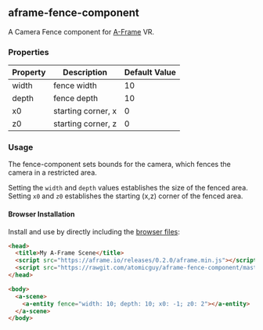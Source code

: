 ## aframe-fence-component

A Camera Fence component for [A-Frame](https://aframe.io) VR.

### Properties

| Property | Description | Default Value |
| -------- | ----------- | ------------- |
|   width  | fence width |        10     |
|   depth  | fence depth |        10     |
|   x0     | starting corner, x | 0      |
|   z0     | starting corner, z | 0      |

### Usage

The fence-component sets bounds for the camera, which fences the camera in a restricted area.

Setting the `width` and `depth` values establishes the size of the fenced area.
Setting `x0` and `z0` establishes the starting (x,z) corner of the fenced area.

#### Browser Installation

Install and use by directly including the [browser files](dist):

```html
<head>
  <title>My A-Frame Scene</title>
  <script src="https://aframe.io/releases/0.2.0/aframe.min.js"></script>
  <script src="https://rawgit.com/atomicguy/aframe-fence-component/master/dist/aframe-fence-component.min.js"></script>
</head>

<body>
  <a-scene>
    <a-entity fence="width: 10; depth: 10; x0: -1; z0: 2"></a-entity>
  </a-scene>
</body>
```

<!-- #### NPM Installation

Install via NPM:

```bash
npm install aframe-fence-component
```

Then register and use.

```js
require('aframe');
require('aframe-fence-component');
``` -->
